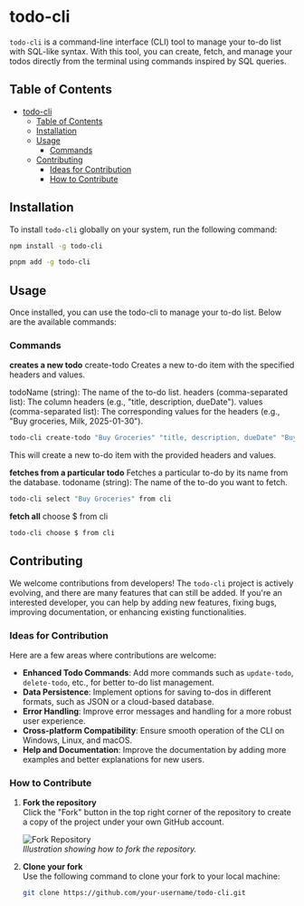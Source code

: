 # todo-cli

`todo-cli` is a command-line interface (CLI) tool to manage your to-do list with SQL-like syntax. With this tool, you can create, fetch, and manage your todos directly from the terminal using commands inspired by SQL queries.

## Table of Contents

- [todo-cli](#todo-cli)
  - [Table of Contents](#table-of-contents)
  - [Installation](#installation)
  - [Usage](#usage)
    - [Commands](#commands)
  - [Contributing](#contributing)
    - [Ideas for Contribution](#ideas-for-contribution)
    - [How to Contribute](#how-to-contribute)

## Installation

To install `todo-cli` globally on your system, run the following command:

```bash
npm install -g todo-cli
```

```bash
pnpm add -g todo-cli
```

## Usage

Once installed, you can use the todo-cli to manage your to-do list. Below are the available commands:

### Commands

**creates a new todo**
create-todo <todoName> <headers> <values>
Creates a new to-do item with the specified headers and values.

todoName (string): The name of the to-do list.
headers (comma-separated list): The column headers (e.g., "title, description, dueDate").
values (comma-separated list): The corresponding values for the headers (e.g., "Buy groceries, Milk, 2025-01-30").

```bash
todo-cli create-todo "Buy Groceries" "title, description, dueDate" "Buy vegetables, Milk, 2025-01-30"
```

This will create a new to-do item with the provided headers and values.

**fetches from a particular todo**
Fetches a particular to-do by its name from the database.
todoname (string): The name of the to-do you want to fetch.

```bash
todo-cli select "Buy Groceries" from cli
```

**fetch all**
choose $ from cli

```bash
todo-cli choose $ from cli
```

## Contributing

We welcome contributions from developers! The `todo-cli` project is actively evolving, and there are many features that can still be added. If you're an interested developer, you can help by adding new features, fixing bugs, improving documentation, or enhancing existing functionalities.

### Ideas for Contribution

Here are a few areas where contributions are welcome:

- **Enhanced Todo Commands**: Add more commands such as `update-todo`, `delete-todo`, etc., for better to-do list management.
- **Data Persistence**: Implement options for saving to-dos in different formats, such as JSON or a cloud-based database.
- **Error Handling**: Improve error messages and handling for a more robust user experience.
- **Cross-platform Compatibility**: Ensure smooth operation of the CLI on Windows, Linux, and macOS.
- **Help and Documentation**: Improve the documentation by adding more examples and better explanations for new users.

### How to Contribute

1. **Fork the repository**  
   Click the "Fork" button in the top right corner of the repository to create a copy of the project under your own GitHub account.

   ![Fork Repository](https://github.com/naveen-2111-dev/Todo-cli.git)  
   *Illustration showing how to fork the repository.*

2. **Clone your fork**  
   Use the following command to clone your fork to your local machine:
   
   ```bash
   git clone https://github.com/your-username/todo-cli.git
